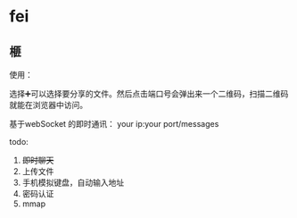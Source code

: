 # fei

## 榧

使用：

选择➕可以选择要分享的文件。然后点击端口号会弹出来一个二维码，扫描二维码就能在浏览器中访问。

基于webSocket 的即时通讯： your ip:your port/messages 

todo: 

1. ~~即时聊天~~
2. 上传文件
3. 手机模拟键盘，自动输入地址
4. 密码认证
5. mmap
